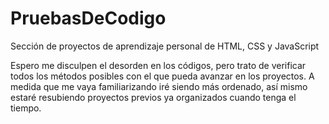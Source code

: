 # PruebasDeCodigo
Sección de proyectos de aprendizaje personal de HTML, CSS y JavaScript

Espero me disculpen el desorden en los códigos, pero trato de verificar todos los métodos posibles con el que pueda avanzar en los proyectos. A medida que me vaya familiarizando iré siendo más ordenado, así mismo estaré resubiendo proyectos previos ya organizados cuando tenga el tiempo.
